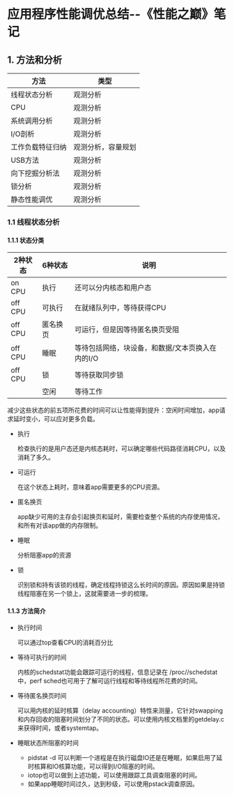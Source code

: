# 应用程序性能调优总结--《性能之巅》笔记

## 1. 方法和分析

| 方法             | 类型               |
| ---------------- | ------------------ |
| 线程状态分析     | 观测分析           |
| CPU              | 观测分析           |
| 系统调用分析     | 观测分析           |
| I/O剖析          | 观测分析           |
| 工作负载特征归纳 | 观测分析，容量规划 |
| USB方法          | 观测分析           |
| 向下挖掘分析法   | 观测分析           |
| 锁分析           | 观测分析           |
| 静态性能调优     | 观测分析           |

### 1.1 线程状态分析

#### 1.1.1 状态分类

| 2种状态 | 6种状态  | 说明                                             |
| ------- | -------- | ------------------------------------------------ |
| on  CPU | 执行     | 还可以分内核态和用户态                           |
| off CPU | 可执行   | 在就绪队列中，等待获得CPU                        |
| off CPU | 匿名换页 | 可运行，但是因等待匿名换页受阻                   |
| off CPU | 睡眠     | 等待包括网络，块设备，和数据/文本页换入在内的I/O |
| off CPU | 锁       | 等待获取同步锁                                   |
|         | 空闲     | 等待工作                                         |

减少这些状态的前五项所花费的时间可以让性能得到提升：空闲时间增加，app请求延时变小，可以应对更多负载。

* 执行

  检查执行的是用户态还是内核态耗时，可以确定哪些代码路径消耗CPU，以及消耗了多久。

* 可运行

  在这个状态上耗时，意味着app需要更多的CPU资源。

* 匿名换页

  app缺少可用的主存会引起换页和延时，需要检查整个系统的内存使用情况，和所有对该app做的内存限制。

* 睡眠

  分析阻塞app的资源

* 锁

  识别锁和持有该锁的线程，确定线程持锁这么长时间的原因。原因如果是持锁线程阻塞在另一个锁上，这就需要进一步的梳理。

#### 1.1.3 方法简介

* 执行时间

  可以通过top查看CPU的消耗百分比

* 等待可执行的时间

  内核的schedstat功能会跟踪可运行的线程，信息记录在 /proc/<pid>/schedstat中，perf sched也可用于了解可运行线程和等待线程所花费的时间。

* 等待匿名换页时间

  可以用内核的延时核算（delay accounting）特性来测量，它针对swapping和内存回收的阻塞时间划分了不同的状态。可以使用内核文档里的getdelay.c来获得时间，或者systemtap。

* 睡眠状态所阻塞的时间

  * pidstat -d 可以判断一个进程是在执行磁盘IO还是在睡眠，如果启用了延时核算和IO核算功能，可以得到I/O阻塞的时间。
  * iotop也可以做到上述功能，可以使用跟踪工具调查阻塞的时间。
  * 如果app睡眠时间过久，达到秒级，可以使用pstack调查原因。